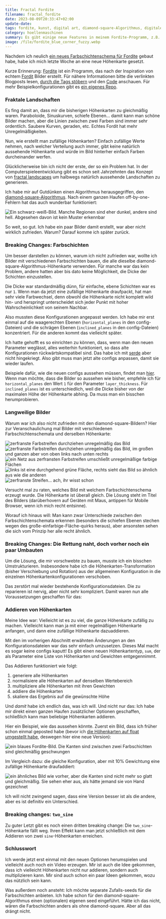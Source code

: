 ```yaml
---
title: Fractal Fordite
filename: fractal_fordite
date: 2023-08-09T20:33:47+02:00
update-date:
tags: fordite, kunst, digital art, diamond-square-Algorithmus, digitale kunst, rust, fractal landscape, computerspiele, breaking changes
category: hoellenmaschinen
summary: Es gibt einige neue Features in meinem Fordite-Programm, z.B. fraktale Höhenkarten. Allerdings gibt es auch ein paar breaking changes.
image: /file/fordite_blue_corner_fuzzy.webp
---
```


Nachdem ich neulich [ein neues Farbschichtenschema für Fordite](/blogposts/fordite_barber_pole) gebaut habe, habe ich mich letzte Woche an eine neue Höhenkarte gesetzt.

Kurze Erinnerung: [Fordite](/blogposts/fordite) ist ein Programm, das nach der Inspiration von echtem [Fordit](https://en.wikipedia.org/wiki/Fordite) Bilder erstellt. Für nähere Informationen bitte die verlinkten Blogposts lesen, [durch die Tags stöbern](/tags/fordite) und den [Code](https://gitlab.com/GKnirps/fordite) anschauen. Für mehr Beispielkonfigurationen gibt es [ein eigenes Repo](https://gitlab.com/GKnirps/fordite-configurations).

### Fraktale Landschaften

Es fing damit an, dass mir die bisherigen Höhenkarten zu gleichmäßig waren. Paraboloide, Sinuskurven, schiefe Ebenen… damit kann man schöne Bilder machen, aber die Linien zwischen zwei Farben sind immer sehr ordentlich. Saubere Kurven, geraden, etc. Echtes Fordit hat mehr Unregelmäßigkeiten.

Nun, wie erstellt man zufällige Höhenkarten? Einfach zufällige Werte nehmen, nach welcher Verteilung auch immer, gibt keine natürlich aussehende Höhenkarte und würde im Bild hinterher einfach Farben durcheinander werfen.

Glücklicherweise bin ich nicht der erste, der so ein Problem hat. In der Computerspieleentwicklung gibt es schon seit Jahrzehnten das Konzept von [fractal landscapes](https://en.wikipedia.org/wiki/Fractal_landscape) um halbwegs natürlich aussehende Landschaften zu generieren.

Ich habe mir auf Gutdünken einen Algorithmus herausgegriffen, den [diamond-square-Algorithmus](https://en.wikipedia.org/wiki/Diamond-square_algorithm). Nach einem ganzen Haufen off-by-one-Fehlern hat das auch wunderbar funktioniert:

![Ein schwarz-weiß-Bild. Manche Regionen sind eher dunkel, andere sind hell. Abgesehen davon ist kein Muster erkennbar](/file/fordite_diamond_square_hm.webp)

So weit, so gut. Ich habe ein paar Bilder damit erstellt, war aber nicht wirklich zufrieden. Warum? Darauf komme ich später zurück.

### Breaking Changes: Farbschichten

Um besser darstellen zu können, warum ich nicht zufrieden war, wollte ich Bilder mit verschiedenen Farbschichten bauen, die alle dieselbe diamond-square-Algorithmus-Höhenkarte verwenden. Für manche war das kein Problem, andere hatten aber bis dato keine Möglichkeit, die Dicke der Schichten einzustellen.

Die Dicke war standardmäßig dünn, für einfache, ebene Schichten war es nur `1`. Wenn man da jetzt eine zufällige Höhenkarte draufpackt, hat man sehr viele Farbwechsel, denn obwohl die Höhenkarte nicht komplett wild hin- und herspringt unterscheidet sich jeder Punkt mit hoher Wahrscheinlichkeit von seinem Nachbar.

Also mussten diese Konfigurationen angepasst werden. Ich habe mir erst einmal auf die waagerechten Ebenen (`horizontal_planes` in den config-Dateien) und die schrägen Ebenen (`inclined_planes` in den config-Dateien) konzentriert. Für die anderen kommt das vielleicht später.

Ich hatte gehofft es so einrichten zu können, dass, wenn man den neuen Parameter weglässt, alles weiterhin funktioniert, so dass alte Konfigurationen rückwärtskompatibel sind. Das habe ich mit [serde](https://serde.rs/) aber nicht hingekriegt. Also gibt muss man jetzt alte configs anpassen, damit sie wieder laufen.

Beispiele dafür, wie die neuen configs aussehen müssen, findet man [hier](https://gitlab.com/GKnirps/fordite/-/tree/master/sample_cfg). Wenn man möchte, dass die Bilder so aussehen wie bisher, empfehle ich für `horizontal_planes` den Wert `1` für den Parameter `layer_thickness`. Für `inclined_planes` ist es unterschiedlich, weil die Dicke bisher von der maximalen Höhe der Höhenkarte abhing. Da muss man ein bisschen herumprobieren.

### Langweilige Bilder

Warum war ich also nicht zufrieden mit den diamond-square-Bildern? Hier zur Veranschaulichung mal Bilder mit verschiedenen Farbschichtenschemata und derselben Höhenkarte:

![zerfranste Farbstreifen durchziehen unregelmäßig das Bild](/file/fordite_ds_barber_pole.webp "Barber Pole")
![zerfranste Farbstreifen durchziehen unregelmäßig das Bild, im großen und ganzen aber von oben links nach unten rechts](/file/fordite_ds_cylinder.webp "Zylinder")
![ein Netz aus zerfransten Farbstreifen umschließt unregelmäßige farbige Flächen](/file/fordite_ds_h_planes.webp "waagerechte Ebenen")
![links ist eine durchgehend grüne Fläche, rechts sieht das Bild so ähnlich aus wie die anderen](/file/fordite_ds_i_planes.webp "schiefe Ebenen")
![zerfranste Streifen… ach, ihr wisst schon](/file/fordite_ds_sphere.webp "Kugel")

Versucht mal zu raten, welches Bild mit welchem Farbschichtenschema erzeugt wurde. Die Höhenkarte ist überall gleich. Die Lösung steht im Titel des Bilders (darüberhovern auf Geräten mit Maus, antippen für Mobile Browser, wenn ich mich recht entsinne).

Worauf ich hinaus will: Man kann zwar Unterschiede zwischen den Farbschichtenschemata erkennen (besonders die schiefen Ebenen stechen wegen des große-einfarbige-Fläche-quirks heraus), aber ansonsten sehen die sich vom Prinzip her alle recht ähnlich.

### Breaking Changes: Die Rettung naht, doch vorher noch ein paar Umbauten

Um die Lösung, die mir vorschwebte zu bauen, musste ich ein bisschen Umstrukturieren. Insbesondere habe ich die Höhenkarten-Transformation (bisher Verschiebung und Rotation) aus der allgemeinen Konfiguration in die einzelnen Höhenkartenkonfigurationen verschoben.

Das zerstört mal wieder bestehende Konfigurationsdateien. Die zu reparieren ist nervig, aber nicht sehr kompliziert. Damit waren nun alle Voraussetzungen geschaffen für das:

### Addieren von Höhenkarten

Meine Idee war: Vielleicht ist es zu viel, die ganze Höhenkarte zufällig zu machen. Vielleicht kann man ja mit einer regelmäßigen Höhenkarte anfangen, und dann eine zufällige Höhenkarte dazuaddieren.

Mit den im vorherigen Abschnitt erwähnten Änderungen an den Konfigurationsdateien war das sehr einfach umzusetzen. Dieses Mal macht es sogar keine configs kaputt! Es gibt einen neuen Höhenkartentyp, `sum`, der als Parameter eine Liste von Höhenkarten und Gewichten entgegennimmt.

Das Addieren funktioniert wie folgt:

1. generiere alle Höhenkarten
2. normalisiere alle Höhenkarten auf denselben Wertebereich
3. multipliziere alle Höhenkarten mit ihren Gewichten
4. addiere die Höhenkarten
5. skaliere das Ergebnis auf die gewünschte Höhe

Und _damit_ habe ich endlich das, was ich will. Und nicht nur das: Ich habe mir direkt einen ganzen Haufen zusätzlicher Optionen geschaffen, schließlich kann man beliebige Höhenkarten addieren.

Hier ein Beispiel, wie das aussehen könnte. Zuerst ein Bild, dass ich früher schon einmal geposted habe (bevor ich [die Höhenkarten auf float umgestellt habe](/blogposts/fordite_update_2), deswegen hier eine neue Version):

![ein blaues Fordite-Bild. Die Kanten sind zwischen zwei Farbschichten sind gleichmäßig geschwungen](/file/fordite_blue_corner_smooth.webp)

Im Vergleich dazu: die gleiche Konfiguration, aber mit 10% Gewichtung eine zufällige Höhenkarte draufaddiert:

![ein ähnliches Bild wie vorher, aber die Kanten sind nicht mehr so glatt und gleichmäßig. Sie sehen eher aus, als hätte jemand sie von Hand gezeichnet](/file/fordite_blue_corner_fuzzy.webp)

Ich will nicht zwingend sagen, dass eine Version besser ist als die andere, aber es ist definitiv ein Unterschied.

### Breaking changes: `two_sine`

Zu guter Letzt gibt es noch einen dritten breaking change: Die `two_sine`-Höhenkarte fällt weg. Ihren Effekt kann man jetzt schließlich mit dem Addieren von zwei `sine`-Höhenkarten erreichen.

### Schlusswort

Ich werde jetzt erst einmal mit den neuen Optionen herumspielen und vielleicht auch noch ein Video erzeugen. Mir ist auch die Idee gekommen, dass ich vielleicht Höhenkarten nicht nur addieren, sondern auch multiplizieren kann. Mir sind auch schon ein paar Ideen gekommen, wozu das nützlich sein kann.

Was außerdem noch ansteht: Ich möchte separate Zufalls-seeds für die Farbschichten anbieten. Ich habe schon für den diamond-square-Algorithmus einen (optionalen) eigenen seed eingeführt. Hätte ich das nicht, wären die Farbschichten anders als ohne diamond-square. Aber all das drängt nicht.
